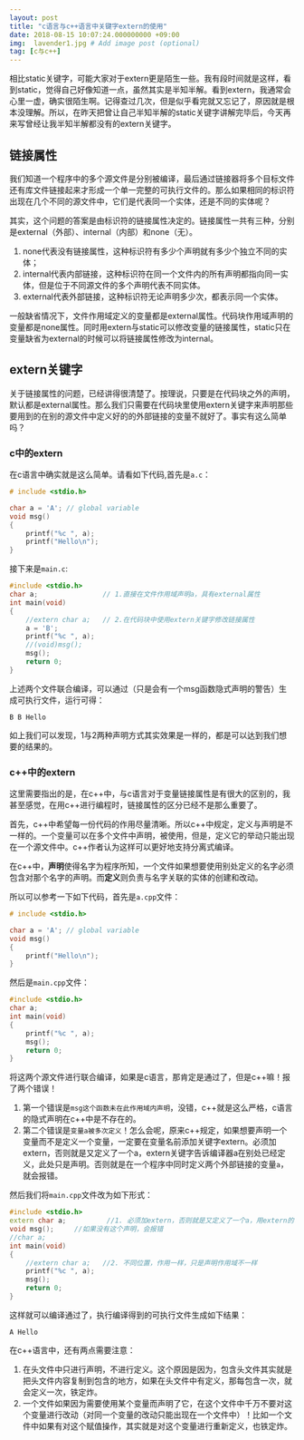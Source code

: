```yaml
---
layout: post
title: "c语言与c++语言中关键字extern的使用"
date: 2018-08-15 10:07:24.000000000 +09:00
img:  lavender1.jpg # Add image post (optional)
tag: [c与c++]
---
```


相比static关键字，可能大家对于extern更是陌生一些。我有段时间就是这样，看到static，觉得自己好像知道一点，虽然其实是半知半解。看到extern，我通常会心里一虚，确实很陌生啊。记得查过几次，但是似乎看完就又忘记了，原因就是根本没理解。所以，在昨天把曾让自己半知半解的static关键字讲解完毕后，今天再来写曾经让我半知半解都没有的extern关键字。

## 链接属性
我们知道一个程序中的多个源文件是分别被编译，最后通过链接器将多个目标文件还有库文件链接起来才形成一个单一完整的可执行文件的。那么如果相同的标识符出现在几个不同的源文件中，它们是代表同一个实体，还是不同的实体呢？

其实，这个问题的答案是由标识符的链接属性决定的。链接属性一共有三种，分别是external（外部）、internal（内部）和none（无）。

1. none代表没有链接属性，这种标识符有多少个声明就有多少个独立不同的实体；
2. internal代表内部链接，这种标识符在同一个文件内的所有声明都指向同一实体，但是位于不同源文件的多个声明代表不同实体。
3. external代表外部链接，这种标识符无论声明多少次，都表示同一个实体。

一般缺省情况下，文件作用域定义的变量都是external属性。代码块作用域声明的变量都是none属性。同时用extern与static可以修改变量的链接属性，static只在变量缺省为external的时候可以将链接属性修改为internal。

## extern关键字
关于链接属性的问题，已经讲得很清楚了。按理说，只要是在代码块之外的声明，默认都是external属性。那么我们只需要在代码块里使用extern关键字来声明那些要用到的在别的源文件中定义好的的外部链接的变量不就好了。事实有这么简单吗？

### c中的extern
在c语言中确实就是这么简单。请看如下代码,首先是`a.c`：
```c
# include <stdio.h>

char a = 'A'; // global variable
void msg() 
{
    printf("%c ", a);
    printf("Hello\n"); 
}
```
接下来是`main.c`:
```c
#include <stdio.h>
char a;                // 1.直接在文件作用域声明a，具有external属性
int main(void)
{    
    //extern char a;   // 2.在代码块中使用extern关键字修改链接属性 
    a = 'B';
    printf("%c ", a);
    //(void)msg();
    msg();
    return 0;
}
```
上述两个文件联合编译，可以通过（只是会有一个msg函数隐式声明的警告）生成可执行文件，运行可得：

	B B Hello

如上我们可以发现，1与2两种声明方式其实效果是一样的，都是可以达到我们想要的结果的。

### c++中的extern
这里需要指出的是，在c++中，与c语言对于变量链接属性是有很大的区别的，我甚至感觉，在用c++进行编程时，链接属性的区分已经不是那么重要了。

首先，c++中希望每一份代码的作用尽量清晰。所以c++中规定，定义与声明是不一样的。一个变量可以在多个文件中声明，被使用，但是，定义它的举动只能出现在一个源文件中。c++作者认为这样可以更好地支持分离式编译。

在c++中，**声明**使得名字为程序所知，一个文件如果想要使用别处定义的名字必须包含对那个名字的声明。而**定义**则负责与名字关联的实体的创建和改动。

所以可以参考一下如下代码，首先是`a.cpp`文件：
```cpp
# include <stdio.h>

char a = 'A'; // global variable
void msg() 
{
    printf("Hello\n"); 
}
```	
然后是`main.cpp`文件：
```cpp
#include <stdio.h>
char a;              
int main(void)
{    
    printf("%c ", a);
    msg();
    return 0;
}
```
将这两个源文件进行联合编译，如果是c语言，那肯定是通过了，但是c++嘛！报了两个错误！

1. 第一个错误是`msg这个函数未在此作用域内声明`，没错，c++就是这么严格，c语言的隐式声明在c++中是不存在的。
2. 第二个错误是`变量a被多次定义`！怎么会呢，原来c++规定，如果想要声明一个变量而不是定义一个变量，一定要在变量名前添加关键字extern。必须加extern，否则就是又定义了一个a，extern关键字告诉编译器a在别处已经定义，此处只是声明。否则就是在一个程序中同时定义两个外部链接的变量`a`，就会报错。

然后我们将`main.cpp`文件改为如下形式：
```cpp
#include <stdio.h>
extern char a;          //1. 必须加extern，否则就是又定义了一个a，用extern的话告诉编译器a在别处已经定义，此处只是声明
void msg();		//如果没有这个声明，会报错
//char a;
int main(void)
{    
    //extern char a;   //2. 不同位置，作用一样，只是声明作用域不一样
    printf("%c ", a);
    msg();
    return 0;
}
```
这样就可以编译通过了，执行编译得到的可执行文件生成如下结果：

	A Hello

在c++语言中，还有两点需要注意：
1. 在头文件中只进行声明，不进行定义。这个原因是因为，包含头文件其实就是把头文件内容复制到包含的地方，如果在头文件中有定义，那每包含一次，就会定义一次，铁定炸。
2. 一个文件如果因为需要使用某个变量而声明了它，在这个文件中千万不要对这个变量进行改动（对同一个变量的改动只能出现在一个文件中）！比如一个文件中如果有对这个赋值操作，其实就是对这个变量进行重新定义，也铁定炸。
